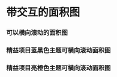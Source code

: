 # 带交互的面积图

### 可以横向滚动的面积图

<preview path="../examples/default/InteractionArea.vue" title="基础样式" description=""></preview>

### 精益项目蓝黑色主题可横向滚动面积图

<preview path="../examples/blue-dark/InteractionArea.vue" title="基础样式" description=""></preview>

### 精益项目亮橙色主题可横向滚动面积图

<preview path="../examples/light-orange/InteractionArea.vue" title="基础样式" description=""></preview>
